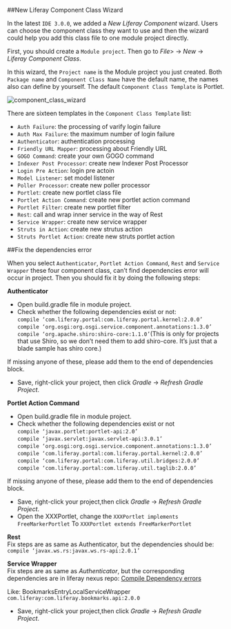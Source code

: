 ##New Liferay Component Class Wizard

In the latest `IDE 3.0.0`, we added a *New Liferay Component* wizard. Users can choose the component class they want to use and then the wizard could help you add this 
class file to one module project directly.

First, you should create a `Module project`. Then go to *File*> &rarr; *New* &rarr; *Liferay Component Class*.

In this wizard, the `Project name` is the Module project you just created. Both `Package name` and `Component Class Name` have the default name, the names also can define by yourself.
The default `Component Class Template` is Portlet.

![component_class_wizard](../../../images/component_class_1.png)

There are sixteen templates in the `Component Class Template` list:

- `Auth Failure`: the processing of varify login failure
- `Auth Max Failure`: the maximum number of login failure
- `Authenticator`: authentication processing
- `Friendly URL Mapper`: processing about Friendly URL
- `GOGO Command`: create your own GOGO command
- `Indexer Post Processor`: create new Indexer Post Processor
- `Login Pre Action`: login pre actoin
- `Model Listener`: set model listener
- `Poller Processor`: create new poller processor
- `Portlet`: create new portlet class file
- `Portlet Action Command`: create new portlet action command
- `Portlet Filter`: create new portlet filter
- `Rest`: call and wrap inner service in the way of Rest
- `Service Wrapper`: create new service wrapper
- `Struts in Action`: create new strutus action
- `Struts Portlet Action`: create new struts portlet action

##Fix the dependencies error

When you select `Authenticator`, `Portlet Action Command`, `Rest` and `Service Wrapper` these four component class, can’t find dependencies error will occur in project. Then you should fix it by doing the following steps:

**Authenticator**<br/>

- Open build.gradle file in module project.
- Check whether the following dependencies exist or not:<br/>
`compile ‘com.liferay.portal:com.liferay.portal.kernel:2.0.0’`<br/>
`compile ‘org.osgi:org.osgi.service.component.annotations:1.3.0’`<br/>
`compile ‘org.apache.shiro:shiro-core:1.1.0’`(This is only for projects that use Shiro, so we don’t need them to add shiro-core. It’s just that a blade sample has shiro core.)

If missing anyone of these, please add them to the end of dependencies block.<br/>

- Save, right-click your project, then click *Gradle* &rarr; *Refresh Gradle Project*.

**Portlet Action Command**

- Open build.gradle file in module project.
- Check whether the following dependencies exist or not<br/>
`compile ‘javax.portlet:portlet-api:2.0’`<br/>
`compile ‘javax.servlet:javax.servlet-api:3.0.1’`<br/>
`compile ‘org.osgi:org.osgi.service.component.annotations:1.3.0’`<br/>
`compile ‘com.liferay.portal:com.liferay.portal.kernel:2.0.0’`<br/>
`compile ‘com.liferay.portal:com.liferay.util.bridges:2.0.0’`<br/>
`compile ‘com.liferay.portal:com.liferay.util.taglib:2.0.0’`

If missing anyone of these, please add them to the end of dependencies block.

- Save, right-click your project,then click *Gradle* &rarr; *Refresh Gradle Project*.
- Open the XXXPortlet, change the `XXXPortlet implements FreeMarkerPortlet` 
To `XXXPortlet extends FreeMarkerPortlet`

**Rest**<br/>
Fix steps are as same as Authenticator, but the dependencies should be: `compile ‘javax.ws.rs:javax.ws.rs-api:2.0.1’`

**Service Wrapper**<br/>
Fix steps are as same as *Authenticator*, but the corresponding dependencies are in liferay nexus repo:
[Compile Dependency errors](https://repository.liferay.com/nexus/content/groups/public/com/liferay)

Like: BookmarksEntryLocalServiceWrapper
`com.liferay:com.liferay.bookmarks.api:2.0.0`

- Save, right-click your project,then click *Gradle* &rarr; *Refresh Gradle Project*.

